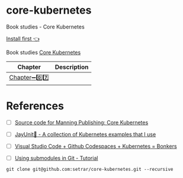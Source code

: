 # core-kubernetes

Book studies - Core Kubernetes

[Install first :point_left:](install)

Book studies [Core Kubernetes](https://www.manning.com/books/core-kubernetes)

| Chapter | Description |
|---------|-------------|
| [Chapter:heavy_minus_sign::zero::seven:](chapter-07)   | |

# References

- [ ] [Source code for Manning Publishing: Core Kubernetes](https://github.com/lionkube/core-kubernetes/tree/fef661ba71d6a88b009903fe81c25eace303d96a)
- [ ] [JayUnit:100: - A collection of Kubernetes examples that I use ](https://github.com/jayunit100/k8sprototypes)
- [ ] [Visual Studio Code + Github Codespaces + Kubernetes = Bonkers](https://medium.com/@jeremysf/visual-studio-code-github-codespaces-kubernetes-bonkers-c85acfee5148)

- [ ] [Using submodules in Git - Tutorial](https://www.vogella.com/tutorials/GitSubmodules/article.html)

```
git clone git@github.com:setrar/core-kubernetes.git --recursive
```

